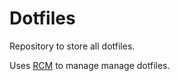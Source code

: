 # Dotfiles

Repository to store all dotfiles.

Uses [RCM](https://github.com/thoughtbot/rcm) to manage manage dotfiles.

